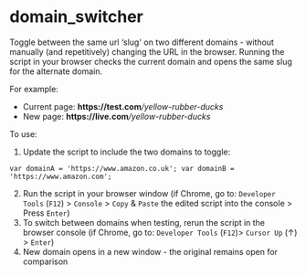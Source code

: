 # domain_switcher

Toggle between the same url ‘slug' on two different domains - without manually (and repetitively) changing the URL in the browser. Running the script in your browser checks the current domain and opens the same slug for the alternate domain. 

For example: 
* Current page: <strong>https://<span></span>test.com</strong><em>/yellow-rubber-ducks</em>
* New page: <strong>https://<span></span>live.com</strong><em>/yellow-rubber-ducks</em>

To use: 
1. Update the script to include the two domains to toggle:

`
var domainA = 'https://www.amazon.co.uk';
var domainB = 'https://www.amazon.com';
`

2. Run the script in your browser window (if Chrome, go to: `Developer Tools` (`F12`) > `Console` > `Copy` & `Paste` the edited script into the console > Press `Enter`) 
3. To switch between domains when testing, rerun the script in the browser console (if Chrome, go to: `Developer Tools` (`F12`)> `Cursor Up` (&#8593;) > `Enter`)
4. New domain opens in a new window - the original remains open for comparison
